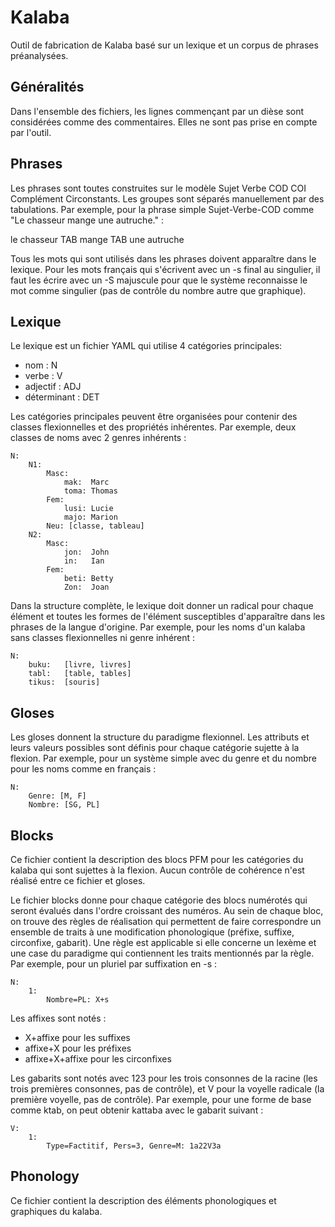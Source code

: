 # Kalaba


Outil de fabrication de Kalaba basé sur un lexique et un corpus de phrases préanalysées.

## Généralités
Dans l'ensemble des fichiers, les lignes commençant par un dièse sont considérées comme des commentaires. Elles ne sont pas prise en compte par l'outil.

## Phrases
Les phrases sont toutes construites sur le modèle Sujet Verbe COD COI Complément Circonstants. Les groupes sont séparés manuellement par des tabulations. Par exemple, pour la phrase simple Sujet-Verbe-COD comme "Le chasseur mange une autruche." :

le chasseur TAB mange TAB une autruche

Tous les mots qui sont utilisés dans les phrases doivent apparaître dans le lexique. Pour les mots français qui s'écrivent avec un -s final au singulier, il faut les écrire avec un -S majuscule pour que le système reconnaisse le mot comme singulier (pas de contrôle du nombre autre que graphique).

## Lexique
Le lexique est un fichier YAML qui utilise 4 catégories principales:
- nom : N
- verbe : V
- adjectif : ADJ
- déterminant : DET

Les catégories principales peuvent être organisées pour contenir des classes flexionnelles et des propriétés inhérentes. Par exemple, deux classes de noms avec 2 genres inhérents :

    N:
        N1:
            Masc: 
                mak:  Marc
                toma: Thomas
            Fem:
                lusi: Lucie
                majo: Marion
            Neu: [classe, tableau]
        N2:
            Masc:
                jon:  John
                in:   Ian
            Fem: 
                beti: Betty
                Zon:  Joan

Dans la structure complète, le lexique doit donner un radical pour chaque élément et toutes les formes de l'élément susceptibles d'apparaître dans les phrases de la langue d'origine. Par exemple, pour les noms d'un kalaba sans classes flexionnelles ni genre inhérent :

    N:
        buku:   [livre, livres]
        tabl:   [table, tables]
        tikus:  [souris]

## Gloses
Les gloses donnent la structure du paradigme flexionnel. Les attributs et leurs valeurs possibles sont définis pour chaque catégorie sujette à la flexion. Par exemple, pour un système simple avec du genre et du nombre pour les noms comme en français :

    N:
        Genre: [M, F]
        Nombre: [SG, PL]

## Blocks
Ce fichier contient la description des blocs PFM pour les catégories du kalaba qui sont sujettes à la flexion. Aucun contrôle de cohérence n'est réalisé entre ce fichier et gloses.

Le fichier blocks donne pour chaque catégorie des blocs numérotés qui seront évalués dans l'ordre croissant des numéros. Au sein de chaque bloc, on trouve des règles de réalisation qui permettent de faire correspondre un ensemble de traits à une modification phonologique (préfixe, suffixe, circonfixe, gabarit). Une règle est applicable si elle concerne un lexème et une case du paradigme qui contiennent les traits mentionnés par la règle. Par exemple, pour un pluriel par suffixation en -s :

    N:
        1:
            Nombre=PL: X+s

Les affixes sont notés :
- X+affixe pour les suffixes
- affixe+X pour les préfixes
- affixe+X+affixe pour les circonfixes

Les gabarits sont notés avec 123 pour les trois consonnes de la racine (les trois premières consonnes, pas de contrôle), et V pour la voyelle radicale (la première voyelle, pas de contrôle). Par exemple, pour une forme de base comme ktab, on peut obtenir kattaba avec le gabarit suivant :

    V:
        1:
            Type=Factitif, Pers=3, Genre=M: 1a22V3a

## Phonology
Ce fichier contient la description des éléments phonologiques et graphiques du kalaba.
